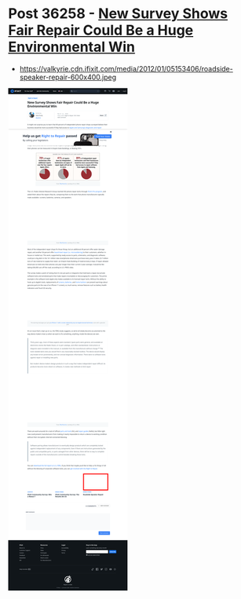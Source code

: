# Post 36258 - [New Survey Shows Fair Repair Could Be a Huge Environmental Win](https://www.ifixit.com/News/36258/new-survey-shows-fair-repair-could-be-a-huge-environmental-win)

- https://valkyrie.cdn.ifixit.com/media/2012/01/05153406/roadside-speaker-repair-600x400.jpeg

![screencap](screenshots/b8f92995-fa71-42f5-bd1f-6b03a91cb6c5.png)

